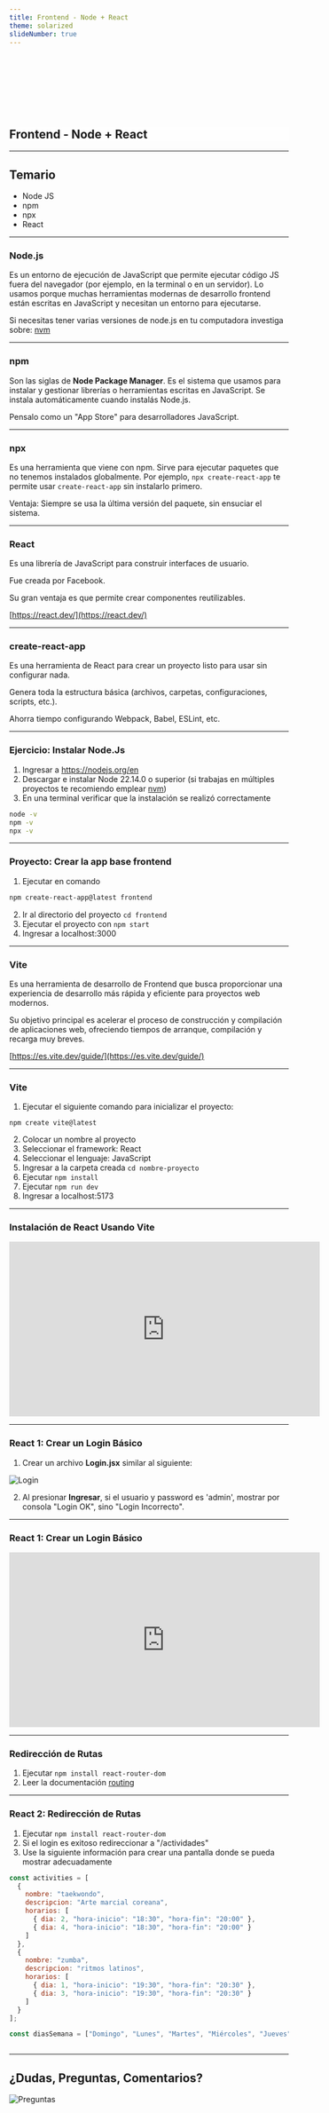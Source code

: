 ```yaml
---
title: Frontend - Node + React
theme: solarized
slideNumber: true
---
```


<style>
h1 {
  background-color: rgba(255,255,255,.7);
}

.small{
	font-size: 0.5em
}
</style>

<section data-background-image="images/react/react-logo-banner.jpg">

<br><br><br><br><br><br>

<h1>Frontend - Node + React</h1>

</section>

---

## Temario
- Node JS
- npm
- npx
- React

---

### Node.js 

Es un entorno de ejecución de JavaScript que permite ejecutar código JS fuera del navegador (por ejemplo, en la terminal o en un servidor).
Lo usamos porque muchas herramientas modernas de desarrollo frontend están escritas en JavaScript y necesitan un entorno para ejecutarse.

Si necesitas tener varias versiones de node.js en tu computadora investiga sobre: [nvm](https://github.com/coreybutler/nvm-windows) 

---

### npm 

Son las siglas de **Node Package Manager**.
Es el sistema que usamos para instalar y gestionar librerías o herramientas escritas en JavaScript.
Se instala automáticamente cuando instalás Node.js.

Pensalo como un "App Store" para desarrolladores JavaScript.

---

### npx

Es una herramienta que viene con npm.
Sirve para ejecutar paquetes que no tenemos instalados globalmente.
Por ejemplo, `npx create-react-app` te permite usar `create-react-app` sin instalarlo primero.

Ventaja: Siempre se usa la última versión del paquete, sin ensuciar el sistema.

---

### React 

Es una librería de JavaScript para construir interfaces de usuario.

Fue creada por Facebook.

Su gran ventaja es que permite crear componentes reutilizables.

[https://react.dev/](https://react.dev/)

---

### create-react-app

Es una herramienta de React para crear un proyecto listo para usar sin configurar nada.

Genera toda la estructura básica (archivos, carpetas, configuraciones, scripts, etc.).

Ahorra tiempo configurando Webpack, Babel, ESLint, etc.

---

### Ejercicio: Instalar Node.Js

1. Ingresar a https://nodejs.org/en
2. Descargar e instalar Node 22.14.0 o superior (si trabajas en múltiples proyectos te recomiendo emplear [nvm](https://github.com/coreybutler/nvm-windows/releases))
3. En una terminal verificar que la instalación se realizó correctamente
```bash
node -v
npm -v
npx -v
```

---

### Proyecto: Crear la app base frontend

1. Ejecutar en comando 
```bash
npm create-react-app@latest frontend
```
2. Ir al directorio del proyecto `cd frontend`
3. Ejecutar el proyecto con `npm start`
4. Ingresar a localhost:3000

---

### Vite

Es una herramienta de desarrollo de Frontend que busca proporcionar una experiencia de desarrollo más rápida y eficiente para proyectos web modernos. 

Su objetivo principal es acelerar el proceso de construcción y compilación de aplicaciones web, ofreciendo tiempos de arranque, compilación y recarga muy breves.

[https://es.vite.dev/guide/](https://es.vite.dev/guide/)

---

### Vite

1. Ejecutar el siguiente comando para inicializar el proyecto:
```
npm create vite@latest
```
2. Colocar un nombre al proyecto
3. Seleccionar el framework: React
4. Seleccionar el lenguaje: JavaScript
5. Ingresar a la carpeta creada `cd nombre-proyecto`
6. Ejecutar `npm install`
7. Ejecutar `npm run dev`
8. Ingresar a localhost:5173

---

### Instalación de React Usando Vite

<iframe width="560" height="315" src="https://www.youtube.com/embed/7SjTALRxnjA?si=LnK2mq4n9fEUPqFa" title="YouTube video player" frameborder="0" allow="accelerometer; autoplay; clipboard-write; encrypted-media; gyroscope; picture-in-picture; web-share" referrerpolicy="strict-origin-when-cross-origin" allowfullscreen></iframe>

---

### React 1: Crear un Login Básico

1. Crear un archivo **Login.jsx** similar al siguiente:

![Login](images/react/ejemplo-login.png)

2. Al presionar **Ingresar**, si el usuario y password es 'admin', mostrar por consola "Login OK", sino "Login Incorrecto".

---

### React 1: Crear un Login Básico

<iframe width="560" height="315" src="https://www.youtube.com/embed/CgZpHKvEaGg?si=0XKvTBIcz3UPBAxc" title="YouTube video player" frameborder="0" allow="accelerometer; autoplay; clipboard-write; encrypted-media; gyroscope; picture-in-picture; web-share" referrerpolicy="strict-origin-when-cross-origin" allowfullscreen></iframe>

---

### Redirección de Rutas

1. Ejecutar `npm install react-router-dom`
2. Leer la documentación [routing](https://reactrouter.com/start/declarative/routing)

---

### React 2: Redirección de Rutas

1. Ejecutar `npm install react-router-dom`
2. Si el login es exitoso redireccionar a "/actividades"
3. Use la siguiente información para crear una pantalla donde se pueda mostrar adecuadamente

```javaScript
const activities = [
  {
    nombre: "taekwondo",
    descripcion: "Arte marcial coreana",
    horarios: [
      { dia: 2, "hora-inicio": "18:30", "hora-fin": "20:00" },
      { dia: 4, "hora-inicio": "18:30", "hora-fin": "20:00" }
    ]
  },
  {
    nombre: "zumba",
    descripcion: "ritmos latinos",
    horarios: [
      { dia: 1, "hora-inicio": "19:30", "hora-fin": "20:30" },
      { dia: 3, "hora-inicio": "19:30", "hora-fin": "20:30" }
    ]
  }
];

const diasSemana = ["Domingo", "Lunes", "Martes", "Miércoles", "Jueves", "Viernes", "Sábado"];



```

---

## ¿Dudas, Preguntas, Comentarios?

![Preguntas](images/pregunta.gif)
